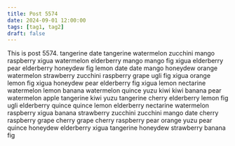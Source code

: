 ```yaml
---
title: Post 5574
date: 2024-09-01 12:00:00
tags: [tag1, tag2]
draft: false
---
```

This is post 5574.
tangerine
date
tangerine
watermelon
zucchini
mango
raspberry
xigua
watermelon
elderberry
mango
mango
fig
xigua
elderberry
pear
elderberry
honeydew
fig
lemon
date
date
mango
honeydew
orange
watermelon
strawberry
zucchini
raspberry
grape
ugli
fig
xigua
orange
lemon
fig
xigua
honeydew
pear
elderberry
fig
xigua
lemon
nectarine
watermelon
lemon
banana
watermelon
quince
yuzu
kiwi
kiwi
banana
pear
watermelon
apple
tangerine
kiwi
yuzu
tangerine
cherry
elderberry
lemon
fig
ugli
elderberry
quince
quince
lemon
elderberry
nectarine
watermelon
raspberry
xigua
banana
strawberry
zucchini
zucchini
mango
date
cherry
raspberry
grape
cherry
grape
cherry
raspberry
pear
orange
yuzu
pear
quince
honeydew
elderberry
xigua
tangerine
honeydew
strawberry
banana
fig
